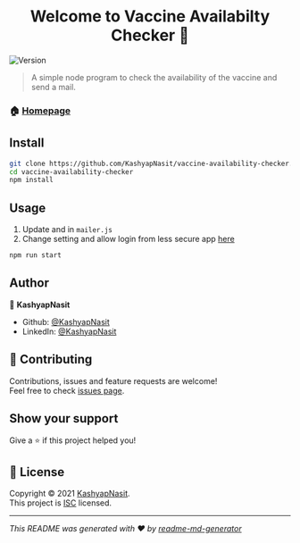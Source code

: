 <h1 align="center">Welcome to Vaccine Availabilty Checker 👋</h1>
<p>
  <img alt="Version" src="https://img.shields.io/badge/version-1.0.0-blue.svg?cacheSeconds=2592000" />
</p>

> A simple node program to check the availability of the vaccine and send a mail.

### 🏠 [Homepage](https://github.com/KashyapNasit/vaccine-availability-checker#readme)

## Install

```sh
git clone https://github.com/KashyapNasit/vaccine-availability-checker.git
cd vaccine-availability-checker
npm install
```

## Usage

1. Update _<EMAIL>_ and _<PASSWORD>_ in ```mailer.js```
2. Change setting and allow login from less secure app [here](https://myaccount.google.com/lesssecureapps)

```sh
npm run start
```

## Author

👤 **KashyapNasit**

* Github: [@KashyapNasit](https://github.com/KashyapNasit)
* LinkedIn: [@KashyapNasit](https://linkedin.com/in/KashyapNasit)

## 🤝 Contributing

Contributions, issues and feature requests are welcome!<br />Feel free to check [issues page](https://github.com/KashyapNasit/vaccine-availability-checker/issues). 

## Show your support

Give a ⭐️ if this project helped you!

## 📝 License

Copyright © 2021 [KashyapNasit](https://github.com/KashyapNasit).<br />
This project is [ISC](https://github.com/KashyapNasit/vaccine-availability-checker/blob/master/LICENSE) licensed.

***
_This README was generated with ❤️ by [readme-md-generator](https://github.com/kefranabg/readme-md-generator)_
